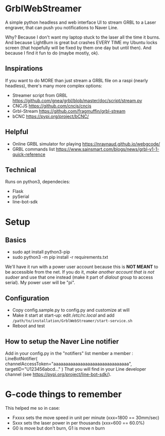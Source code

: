 # GrblWebStreamer
A simple python headless and web interface UI to stream GRBL to a Laser engraver, that can push you notifications to Naver Line.

Why? Because I don't want my laptop stuck to the laser all the time it burns. And because LightBurn is great but crashes EVERY TIME my Ubuntu locks screen (that hopefully will be fixed by them one day but until then). And because I find it fun to do (maybe mostly, ok).

## Inspirations
If you want to do MORE than just stream a GRBL file on a raspi (nearly headless), there's many more complex options: 
 - Streamer script from GRBL https://github.com/gnea/grbl/blob/master/doc/script/stream.py
 - CNCJS https://github.com/cncjs/cncjs
 - Grbl-Stream https://github.com/fragmuffin/grbl-stream
 - bCNC https://pypi.org/project/bCNC/


## Helpful
 - Online GRBL simulator for playing https://nraynaud.github.io/webgcode/
 - GRBL commands list https://www.sainsmart.com/blogs/news/grbl-v1-1-quick-reference

## Technical
Runs on python3, dependecies:
 - Flask
 - pySerial
 - line-bot-sdk
 
# Setup
## Basics
 - sudo apt install python3-pip
 - sudo python3 -m pip install -r requirements.txt

We'll have it run with a power user account because this is **NOT MEANT** to be accessible from the net. If you do it, *make another account that is not sudoer* and use that one instead (make it part of *dialout* group to access serial). My power user will be "pi".

## Configuration
 - Copy config.sample.py to config.py and customize at will
 - Make it start at start-up: edit */etc/rc.local* and add `/path/to/installation/GrblWebStreamer/start-service.sh`
 - Reboot and test

## How to setup the Naver Line notifier
Add in your config.py in the "notifiers" list member a member :
        LineBotNotifier(
            channelAccessToken="aaaaaaaaaaaaaaaaaaaaaaaaaaaaaaa", 
            targetID="U123456abcd..."
        )
That you will find in your Line developer channel (see https://pypi.org/project/line-bot-sdk/).

# G-code things to remember
This helped me so in case:
 - Fxxxx sets the move speed in unit per minute (xxx=1800 == 30mm/sec)
 - Sxxx sets the laser power in per thousands (xxx=600 == 60.0%)
 - G0 is move but don't burn, G1 is move n burn
